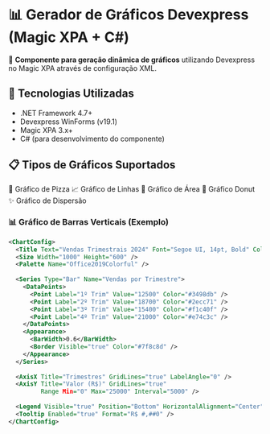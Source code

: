 # 📊 Gerador de Gráficos Devexpress (Magic XPA + C#)

🔧 **Componente para geração dinâmica de gráficos** utilizando Devexpress no Magic XPA através de configuração XML.

## 🚀 Tecnologias Utilizadas
- .NET Framework 4.7+
- Devexpress WinForms (v19.1)
- Magic XPA 3.x+
- C# (para desenvolvimento do componente)

## 📋 Tipos de Gráficos Suportados

🥧 Gráfico de Pizza
📈 Gráfico de Linhas
🌄 Gráfico de Área
🍩 Gráfico Donut
✨ Gráfico de Dispersão

### 📊 Gráfico de Barras Verticais (Exemplo)
```xml
<ChartConfig>
  <Title Text="Vendas Trimestrais 2024" Font="Segoe UI, 14pt, Bold" Color="#2c3e50" />
  <Size Width="1000" Height="600" />
  <Palette Name="Office2019Colorful" />
  
  <Series Type="Bar" Name="Vendas por Trimestre">
    <DataPoints>
      <Point Label="1º Trim" Value="12500" Color="#3498db" />
      <Point Label="2º Trim" Value="18700" Color="#2ecc71" />
      <Point Label="3º Trim" Value="15400" Color="#f1c40f" />
      <Point Label="4º Trim" Value="21000" Color="#e74c3c" />
    </DataPoints>
    <Appearance>
      <BarWidth>0.6</BarWidth>
      <Border Visible="true" Color="#7f8c8d" />
    </Appearance>
  </Series>
  
  <AxisX Title="Trimestres" GridLines="true" LabelAngle="0" />
  <AxisY Title="Valor (R$)" GridLines="true" 
         Range Min="0" Max="25000" Interval="5000" />
  
  <Legend Visible="true" Position="Bottom" HorizontalAlignment="Center" />
  <Tooltip Enabled="true" Format="R$ #,##0" />
</ChartConfig>
